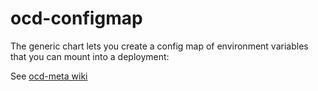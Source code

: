 # ocd-configmap

The generic chart lets you create a config map of environment variables that you can mount into a deployment:

See [ocd-meta wiki](https://github.com/ocd-scm/ocd-meta/wiki)
